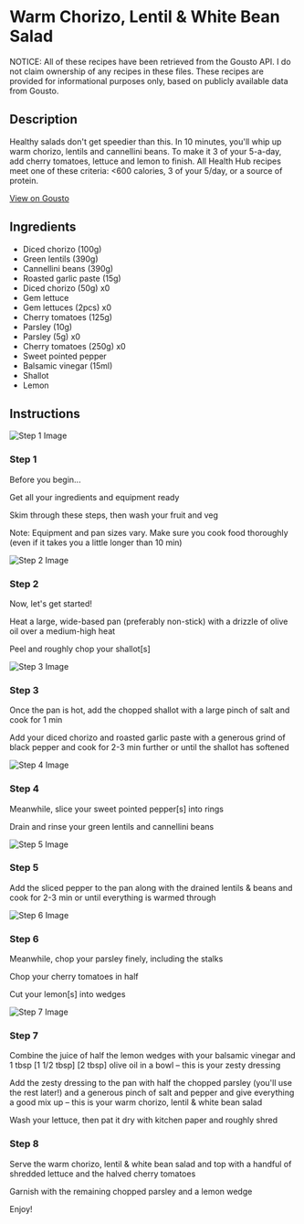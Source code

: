 # Warm Chorizo, Lentil & White Bean Salad

NOTICE: All of these recipes have been retrieved from the Gousto API. I do not claim ownership of any recipes in these files. These recipes are provided for informational purposes only, based on publicly available data from Gousto.

## Description

Healthy salads don't get speedier than this. In 10 minutes, you'll whip up warm chorizo, lentils and cannellini beans. To make it 3 of your 5-a-day, add cherry tomatoes, lettuce and lemon to finish. All Health Hub recipes meet one of these criteria: <600 calories, 3 of your 5/day, or a source of protein.

[View on Gousto](https://www.gousto.co.uk/recipes/cookbook/10-min-warm-chorizo-lentil-white-bean-salad)

## Ingredients

- Diced chorizo (100g)
- Green lentils (390g)
- Cannellini beans (390g)
- Roasted garlic paste (15g)
- Diced chorizo (50g) x0
- Gem lettuce
- Gem lettuces (2pcs) x0
- Cherry tomatoes (125g)
- Parsley (10g)
- Parsley (5g) x0
- Cherry tomatoes (250g) x0
- Sweet pointed pepper
- Balsamic vinegar (15ml)
- Shallot
- Lemon

## Instructions

![Step 1 Image](https://production-media.gousto.co.uk/cms/recipe-step-image/Step-1-1-1623407270447-x200.jpg)

### Step 1

Before you begin...

Get all your ingredients and equipment ready

Skim through these steps, then wash your fruit and veg

Note: Equipment and pan sizes vary. Make sure you cook food thoroughly (even if it takes you a little longer than 10 min)

![Step 2 Image](https://production-media.gousto.co.uk/cms/recipe-step-image/step-2-1581508116261-x200.jpg)

### Step 2

Now, let's get started!

Heat a large, wide-based pan (preferably non-stick) with a drizzle of olive oil over a medium-high heat

Peel and roughly chop your shallot[s]

![Step 3 Image](https://production-media.gousto.co.uk/cms/recipe-step-image/step-3-1581508120324-x200.jpg)

### Step 3

Once the pan is hot, add the chopped shallot with a large pinch of salt and cook for 1 min

Add your diced chorizo and roasted garlic paste with a generous grind of black pepper and cook for 2-3 min further or until the shallot has softened

![Step 4 Image](https://production-media.gousto.co.uk/cms/recipe-step-image/step-4-1581508125161-x200.jpg)

### Step 4

Meanwhile, slice your sweet pointed pepper[s] into rings

Drain and rinse your green lentils and cannellini beans

![Step 5 Image](https://production-media.gousto.co.uk/cms/recipe-step-image/step-5-1581508129853-x200.jpg)

### Step 5

Add the sliced pepper to the pan along with the drained lentils & beans and cook for 2-3 min or until everything is warmed through

![Step 6 Image](https://production-media.gousto.co.uk/cms/recipe-step-image/step-6-1581508134454-x200.jpg)

### Step 6

Meanwhile, chop your parsley finely, including the stalks

Chop your cherry tomatoes in half

Cut your lemon[s] into wedges

![Step 7 Image](https://production-media.gousto.co.uk/cms/recipe-step-image/step-7-1581508138588-x200.jpg)

### Step 7

Combine the juice of half the lemon wedges with your balsamic vinegar and 1 tbsp <span class="text-purple">[1 1/2 tbsp]</span> <span class="text-danger">[2 tbsp]</span> olive oil in a bowl – this is your zesty dressing

Add the zesty dressing to the pan with half the chopped parsley (you'll use the rest later!) and a generous pinch of salt and pepper and give everything a good mix up – this is your warm chorizo, lentil & white bean salad

Wash your lettuce, then pat it dry with kitchen paper and roughly shred

### Step 8

Serve the warm chorizo, lentil & white bean salad and top with a handful of shredded lettuce and the halved cherry tomatoes

Garnish with the remaining chopped parsley and a lemon wedge

Enjoy!

